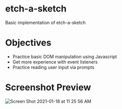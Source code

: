 # etch-a-sketch
Basic implementation of etch-a-sketch

# Objectives
- Practice basic DOM manipulation using Javascript
- Get more experience with event listeners
- Practice reading user input via prompts

# Screenshot Preview
![Screen Shot 2021-01-18 at 11 25 56 AM](https://user-images.githubusercontent.com/68863515/104955958-fa4cfc00-597f-11eb-8030-2020b045665c.jpg)
